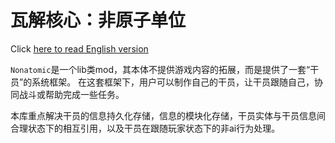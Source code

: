 瓦解核心：非原子单位
=======

Click [here to read English version](README_en.md)

`Nonatomic`是一个lib类mod，其本体不提供游戏内容的拓展，而是提供了一套“干员”的系统框架。
在这套框架下，用户可以制作自己的干员，让干员跟随自己，协同战斗或帮助完成一些任务。

本库重点解决干员的信息持久化存储，信息的模块化存储，干员实体与干员信息间合理状态下的相互引用，以及干员在跟随玩家状态下的非ai行为处理。

